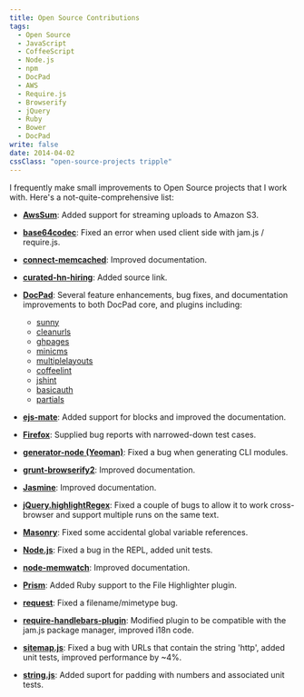 ```yaml
---
title: Open Source Contributions
tags: 
  - Open Source
  - JavaScript
  - CoffeeScript
  - Node.js
  - npm
  - DocPad
  - AWS
  - Require.js
  - Browserify
  - jQuery
  - Ruby
  - Bower
  - DocPad
write: false
date: 2014-04-02
cssClass: "open-source-projects tripple"
---
```


I frequently make small improvements to Open Source projects that I work with. Here's a not-quite-comprehensive list:

 - **[AwsSum](http://awssum.io)**: Added support for streaming uploads to Amazon S3.

 - **[base64codec](https://github.com/chick307/base64codec)**: Fixed an error when used client side with jam.js / require.js.

 - **[connect-memcached](https://github.com/balor/connect-memcached)**: Improved documentation.
 
 - **[curated-hn-hiring](https://github.com/perspectivezoom/curated-hn-hiring)**: Added source link.

 - **[DocPad](docpad.org/)**: Several feature enhancements, bug fixes, and documentation improvements to both DocPad core, and plugins including: 
    
     - [sunny](https://github.com/bobobo1618/docpad-plugin-sunny "Fixed a concurrency bug, I'm now an ongoing project maintainer.")
     - [cleanurls](http://docpad.org/plugin/cleanurls "Added support for skipping pages and associated unit tests.")
     - [ghpages](https://github.com/docpad/docpad-plugin-ghpages "Fixed a security issue when using this plugin on Travis CI.")
     - [minicms](https://github.com/jeremyfa/docpad-plugin-minicms "Fixed bugs with middleware and newer DocPad version compatibility.")
     - [multiplelayouts](https://github.com/docpad/docpad-plugin-multiplelayouts "Fixed bug when docs have defined URL")
     - [coffeelint](https://github.com/jking90/docpad-plugin-coffeelint "Windows support")
     - [jshint](https://github.com/jking90/docpad-plugin-jshint "Windows support")
     - [basicauth](https://github.com/mikeumus/docpad-plugin-basicauth "Added compatibility with current DocPad releases")
     - [partials](https://github.com/docpad/docpad-plugin-partials "Added compatibility with current DocPad releases")
 
 - **[ejs-mate](https://github.com/JacksonTian/ejs-mate)**: Added support for blocks and improved the documentation.
 
 - **[Firefox](https://www.mozilla.org/en-US/firefox/new/)**: Supplied bug reports with narrowed-down test cases.
 
 - **[generator-node (Yeoman)](https://github.com/yeoman/generator-node)**: Fixed a bug when generating CLI modules.

 - **[grunt-browserify2](https://github.com/shanejonas/grunt-browserify2)**: Improved documentation.
 
 - **[Jasmine](http://jasmine.github.io/)**: Improved documentation.
 
 - **[jQuery.highlightRegex](https://github.com/jbr/jQuery.highlightRegex)**: Fixed a couple of bugs to allow it to work cross-browser and support multiple runs on the same text.

 - **[Masonry](http://masonry.desandro.com/)**: Fixed some accidental global variable references.

 - **[Node.js](http://nodejs.org/)**: Fixed a bug in the REPL, added unit tests.
 
 - **[node-memwatch](https://github.com/nfriedly/node-memwatch)**: Improved documentation.
 
 - **[Prism](http://prismjs.com/)**: Added Ruby support to the File Highlighter plugin.

 - **[request](https://github.com/mikeal/request)**: Fixed a filename/mimetype bug.

 - **[require-handlebars-plugin](https://github.com/SlexAxton/require-handlebars-plugin)**: Modified plugin to be compatible with the jam.js package manager, improved i18n code.

 - **[sitemap.js](https://github.com/ekalinin/sitemap.js)**: Fixed a bug with URLs that contain the string 'http', added unit tests, improved performance by ~4%.

 - **[string.js](https://github.com/jprichardson/string.js)**: Added suport for padding with numbers and associated unit tests.
